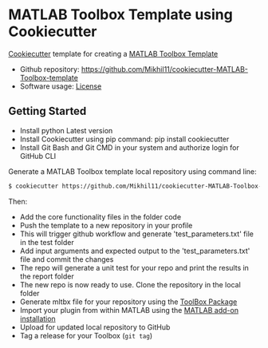 # MATLAB Toolbox Template using Cookiecutter

[Cookiecutter][1] template for creating a [MATLAB Toolbox Template][2]

* Github repository: https://github.com/Mikhil11/cookiecutter-MATLAB-Toolbox-template
* Software usage: [License][3]

## Getting Started

* Install python Latest version
* Install Cookiecutter using pip command: pip install cookiecutter
* Install Git Bash and Git CMD in your system and authorize login for GitHub CLI

Generate a MATLAB Toolbox template local repository using command line:

```bash
$ cookiecutter https://github.com/Mikhil11/cookiecutter-MATLAB-Toolbox-template
```

Then:
* Add the core functionality files in the folder code
* Push the template to a new repository in your profile
* This will trigger github workflow and generate 'test_parameters.txt' file in the test folder
* Add input arguments and expected output to the 'test_parameters.txt' file and commit the changes
* The repo will generate a unit test for your repo and print the results in the report folder
* The new repo is now ready to use. Clone the repository in the local folder
* Generate mltbx file for your repository using the [ToolBox Package][5]
* Import your plugin from within MATLAB using the [MATLAB add-on installation][4]
* Upload for updated local repository to GitHub
* Tag a release for your Toolbox (`git tag`)

[1]: https://github.com/cookiecutter
[2]: https://github.com/Mikhil11/cookiecutter-MATLAB-Toolbox-template
[3]: https://github.com/Mikhil11/cookiecutter-MATLAB-Toolbox-template/blob/main/License.txt
[4]: https://in.mathworks.com/help/matlab/ref/matlab.addons.install.html
[5]: https://in.mathworks.com/help/matlab/matlab_prog/create-and-share-custom-matlab-toolboxes.html
